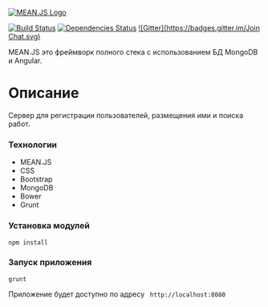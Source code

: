[![MEAN.JS Logo](http://meanjs.org/img/logo-small.png)](http://meanjs.org/)

[![Build Status](https://travis-ci.org/meanjs/mean.svg?branch=master)](https://travis-ci.org/meanjs/mean)
[![Dependencies Status](https://david-dm.org/meanjs/mean.svg)](https://david-dm.org/meanjs/mean)
[![Gitter](https://badges.gitter.im/Join Chat.svg)](https://gitter.im/meanjs/mean?utm_source=badge&utm_medium=badge&utm_campaign=pr-badge&utm_content=badge)

MEAN.JS это фреймворк полного стека с использованием БД MongoDB и Angular.

# Описание
Сервер для регистрации пользователей, размещения ими и поиска работ.

### Технологии
* MEAN.JS
* CSS
* Bootstrap
* MongoDB
* Bower
* Grunt

### Установка модулей
`npm install`

### Запуск приложения
`grunt`

Приложение будет доступно по адресу ` http://localhost:8080`
